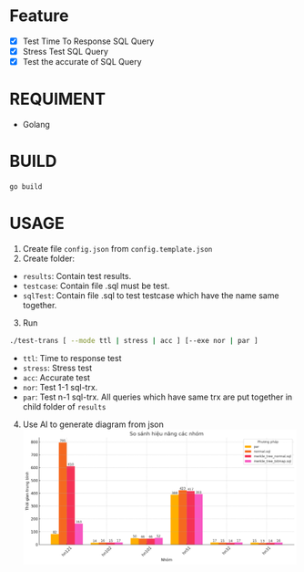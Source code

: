 # Feature

- [x] Test Time To Response SQL Query
- [x] Stress Test SQL Query
- [x] Test the accurate of SQL Query

# REQUIMENT

- Golang

# BUILD

```bash
go build
```

# USAGE

1. Create file `config.json` from `config.template.json`
2. Create folder:

- `results`: Contain test results.
- `testcase`: Contain file .sql must be test.
- `sqlTest`: Contain file .sql to test testcase which have the name same together.

3. Run

```bash
./test-trans [ --mode ttl | stress | acc ] [--exe nor | par ]
```

- `ttl`: Time to response test
- `stress`: Stress test
- `acc`: Accurate test
- `nor`: Test 1-1 sql-trx.
- `par`: Test n-1 sql-trx. All queries which have same trx are put together in child folder of `results`

4. Use AI to generate diagram from json
   ![Bar char from json](./images/barchar.png)
